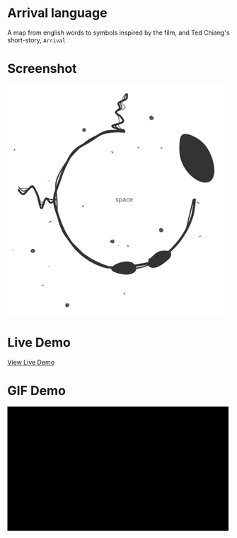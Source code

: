 # Arrival language

A map from english words to symbols inspired by the film, and Ted Chiang's short-story, `Arrival`

# Screenshot

[![](./screenshot2.png)](https://regularmemory.blog/ArrivalLanguage/)

# Live Demo

[View Live Demo](https://regularmemory.blog/ArrivalLanguage/)

# GIF Demo

![](./demo.gif)
